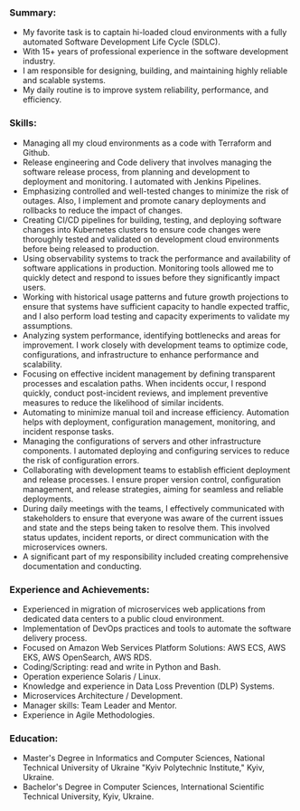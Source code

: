### Summary:
- My favorite task is to captain hi-loaded cloud environments with a fully automated Software Development Life Cycle (SDLC).
- With 15+ years of professional experience in the software development industry.
- I am responsible for designing, building, and maintaining highly reliable and scalable systems. 
- My daily routine is to improve system reliability, performance, and efficiency. 

### Skills:
- Managing all my cloud environments as a code with Terraform and Github.
- Release engineering and Code delivery that involves managing the software release process, from planning and development to deployment and monitoring. I automated with Jenkins Pipelines.
- Emphasizing controlled and well-tested changes to minimize the risk of outages. Also, I implement and promote canary deployments and rollbacks to reduce the impact of changes.
- Creating CI/CD pipelines for building, testing, and deploying software changes into Kubernetes clusters to ensure code changes were thoroughly tested and validated on development cloud environments before being released to production.
- Using observability systems to track the performance and availability of software applications in production. Monitoring tools allowed me to quickly detect and respond to issues before they significantly impact users.
- Working with historical usage patterns and future growth projections to ensure that systems have sufficient capacity to handle expected traffic, and I also perform load testing and capacity experiments to validate my assumptions.
- Analyzing system performance, identifying bottlenecks and areas for improvement. I work closely with development teams to optimize code, configurations, and infrastructure to enhance performance and scalability.
- Focusing on effective incident management by defining transparent processes and escalation paths. When incidents occur, I respond quickly, conduct post-incident reviews, and implement preventive measures to reduce the likelihood of similar incidents.
- Automating to minimize manual toil and increase efficiency. Automation helps with deployment, configuration management, monitoring, and incident response tasks.
- Managing the configurations of servers and other infrastructure components. I automated deploying and configuring services to reduce the risk of configuration errors.
- Collaborating with development teams to establish efficient deployment and release processes. I ensure proper version control, configuration management, and release strategies, aiming for seamless and reliable deployments.
- During daily meetings with the teams, I effectively communicated with stakeholders to ensure that everyone was aware of the current issues and state and the steps being taken to resolve them. This involved status updates, incident reports, or direct communication with the microservices owners.
- A significant part of my responsibility included creating comprehensive documentation and conducting.

### Experience and Achievements:
- Experienced in migration of microservices web applications from dedicated data centers to a public cloud environment.
- Implementation of DevOps practices and tools to automate the software delivery process.
- Focused on Amazon Web Services Platform Solutions: AWS ECS, AWS EKS, AWS OpenSearch, AWS RDS.
- Coding/Scripting: read and write in Python and Bash.
- Operation experience Solaris / Linux.
- Knowledge and experience in Data Loss Prevention (DLP) Systems.
- Microservices Architecture / Development.
- Manager skills: Team Leader and Mentor.
- Experience in Agile Methodologies.

### Education:
- Master's Degree in Informatics and Computer Sciences, National Technical University of Ukraine "Kyiv Polytechnic Institute," Kyiv, Ukraine.
- Bachelor's Degree in Computer Sciences, International Scientific Technical University, Kyiv, Ukraine.



